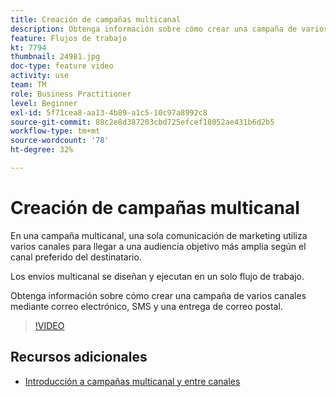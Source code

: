 ```yaml
---
title: Creación de campañas multicanal
description: Obtenga información sobre cómo crear una campaña de varios canales mediante correo electrónico, SMS y una entrega de correo postal.
feature: Flujos de trabajo
kt: 7794
thumbnail: 24981.jpg
doc-type: feature video
activity: use
team: TM
role: Business Practitioner
level: Beginner
exl-id: 5f71cea8-aa13-4b89-a1c5-10c97a8992c8
source-git-commit: 88c2e8d387203cbd725efcef18052ae431b6d2b5
workflow-type: tm+mt
source-wordcount: '78'
ht-degree: 32%

---
```


# Creación de campañas multicanal

En una campaña multicanal, una sola comunicación de marketing utiliza varios canales para llegar a una audiencia objetivo más amplia según el canal preferido del destinatario.

Los envíos multicanal se diseñan y ejecutan en un solo flujo de trabajo.

Obtenga información sobre cómo crear una campaña de varios canales mediante correo electrónico, SMS y una entrega de correo postal.

>[!VIDEO](https://video.tv.adobe.com/v/24981?quality=12)

## Recursos adicionales

* [Introducción a campañas multicanal y entre canales](/help/orchestrate-campaigns/introduction-to-cross-and-multi-channel-campaigns.md)
